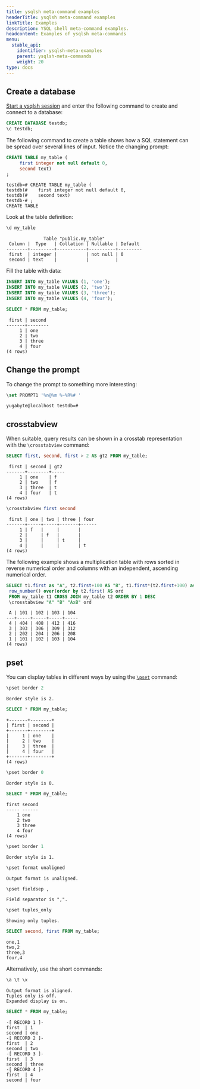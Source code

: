 ```yaml
---
title: ysqlsh meta-command examples
headerTitle: ysqlsh meta-command examples
linkTitle: Examples
description: YSQL shell meta-command examples.
headcontent: Examples of ysqlsh meta-commands
menu:
  stable_api:
    identifier: ysqlsh-meta-examples
    parent: ysqlsh-meta-commands
    weight: 20
type: docs
---
```


## Create a database

[Start a ysqlsh session](../ysqlsh/#starting-ysqlsh) and enter the following command to create and connect to a database:

```sql
CREATE DATABASE testdb;
\c testdb;
```

The following command to create a table shows how a SQL statement can be spread over several lines of input. Notice the changing prompt:

```sql
CREATE TABLE my_table (
     first integer not null default 0,
     second text)
;
```

```output
testdb=# CREATE TABLE my_table (
testdb(#    first integer not null default 0,
testdb(#    second text)
testdb-# ;
CREATE TABLE
```

Look at the table definition:

```sql
\d my_table
```

```output
              Table "public.my_table"
 Column |  Type   | Collation | Nullable | Default
--------+---------+-----------+----------+---------
 first  | integer |           | not null | 0
 second | text    |           |          |
```

Fill the table with data:

```sql
INSERT INTO my_table VALUES (1, 'one');
INSERT INTO my_table VALUES (2, 'two');
INSERT INTO my_table VALUES (3, 'three');
INSERT INTO my_table VALUES (4, 'four');
```

```sql
SELECT * FROM my_table;
```

```output
 first | second
-------+--------
     1 | one
     2 | two
     3 | three
     4 | four
(4 rows)
```

## Change the prompt

To change the prompt to something more interesting:

```sql
\set PROMPT1 '%n@%m %~%R%# '
```

```output
yugabyte@localhost testdb=#
```

## crosstabview

When suitable, query results can be shown in a crosstab representation with the `\crosstabview` command:

```sql
SELECT first, second, first > 2 AS gt2 FROM my_table;
```

```output
 first | second | gt2
-------+--------+-----
     1 | one    | f
     2 | two    | f
     3 | three  | t
     4 | four   | t
(4 rows)
```

```sql
\crosstabview first second
```

```output
 first | one | two | three | four
-------+-----+-----+-------+------
     1 | f   |     |       |
     2 |     | f   |       |
     3 |     |     | t     |
     4 |     |     |       | t
(4 rows)
```

The following example shows a multiplication table with rows sorted in reverse numerical order and columns with an independent, ascending numerical order.

```sql
SELECT t1.first as "A", t2.first+100 AS "B", t1.first*(t2.first+100) as "AxB",
 row_number() over(order by t2.first) AS ord
 FROM my_table t1 CROSS JOIN my_table t2 ORDER BY 1 DESC
 \crosstabview "A" "B" "AxB" ord
```

```output
 A | 101 | 102 | 103 | 104
---+-----+-----+-----+-----
 4 | 404 | 408 | 412 | 416
 3 | 303 | 306 | 309 | 312
 2 | 202 | 204 | 206 | 208
 1 | 101 | 102 | 103 | 104
(4 rows)
```

## pset

You can display tables in different ways by using the [`\pset`](../ysqlsh-pset-options/) command:

```sql
\pset border 2
```

```output
Border style is 2.
```

```sql
SELECT * FROM my_table;
```

```output
+-------+--------+
| first | second |
+-------+--------+
|     1 | one    |
|     2 | two    |
|     3 | three  |
|     4 | four   |
+-------+--------+
(4 rows)
```

```sql
\pset border 0
```

```output
Border style is 0.
```

```sql
SELECT * FROM my_table;
```

```output
first second
----- ------
    1 one
    2 two
    3 three
    4 four
(4 rows)
```

```sql
\pset border 1
```

```output
Border style is 1.
```

```sql
\pset format unaligned
```

```output
Output format is unaligned.
```

```sql
\pset fieldsep ,
```

```output
Field separator is ",".
```

```sql
\pset tuples_only
```

```output
Showing only tuples.
```

```sql
SELECT second, first FROM my_table;
```

```output
one,1
two,2
three,3
four,4
```

Alternatively, use the short commands:

```sql
\a \t \x
```

```output
Output format is aligned.
Tuples only is off.
Expanded display is on.
```

```sql
SELECT * FROM my_table;
```

```output
-[ RECORD 1 ]-
first  | 1
second | one
-[ RECORD 2 ]-
first  | 2
second | two
-[ RECORD 3 ]-
first  | 3
second | three
-[ RECORD 4 ]-
first  | 4
second | four
```
